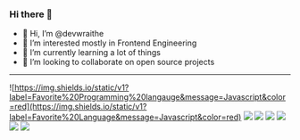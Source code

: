 ### Hi there 👋

<!--
**devwraithe/devwraithe** is a ✨ _special_ ✨ repository because its `README.md` (this file) appears on your GitHub profile.

Here are some ideas to get you started:

- 🔭 I’m currently working on ...
- 🌱 I’m currently learning ...
- 👯 I’m looking to collaborate on ...
- 🤔 I’m looking for help with ...
- 💬 Ask me about ...
- 📫 How to reach me: ...
- 😄 Pronouns: ...
- ⚡ Fun fact: ...
-->

- 👋 Hi, I’m @devwraithe
- 👀 I’m interested mostly in Frontend Engineering
- 🌱 I’m currently learning a lot of things
- 💞️ I’m looking to collaborate on open source projects

<hr style="border-width:1px;">

![https://img.shields.io/static/v1?label=Favorite%20Programming%20langauge&message=Javascript&color=red](https://img.shields.io/static/v1?label=Favorite%20Language&message=Javascript&color=red) 
![](https://img.shields.io/badge/Code-JavaScript-informational?style=flat&logo=javascript&logoColor=white&color=2bbc8a)
![](https://img.shields.io/badge/Code-React-informational?style=flat&logo=react&logoColor=white&color=2bbc8a)
![](https://img.shields.io/badge/Code-Next-informational?style=flat&logo=next.js&logoColor=white&color=2bbc8a)
![](https://img.shields.io/badge/Code-Vue-informational?style=flat&logo=vue.js&logoColor=white&color=2bbc8a)
![](https://img.shields.io/badge/Code-Nuxt-informational?style=flat&logo=nuxt.js&logoColor=white&color=2bbc8a)
![](https://img.shields.io/badge/Editor-Visual_Studio_Code-informational?style=flat&logo=Visual%20Studio%20Code&color&logoColor=white&color=2bbc8a)
